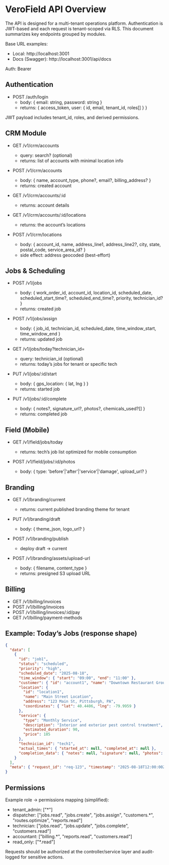# VeroField API Overview

The API is designed for a multi-tenant operations platform. Authentication is JWT-based and each request is tenant-scoped via RLS. This document summarizes key endpoints grouped by modules.

Base URL examples:
- Local: http://localhost:3001
- Docs (Swagger): http://localhost:3001/api/docs

Auth: Bearer <JWT>

## Authentication

- POST /auth/login
  - body: { email: string, password: string }
  - returns: { access_token, user: { id, email, tenant_id, roles[] } }

JWT payload includes tenant_id, roles, and derived permissions.

## CRM Module

- GET /v1/crm/accounts
  - query: search? (optional)
  - returns: list of accounts with minimal location info

- POST /v1/crm/accounts
  - body: { name, account_type, phone?, email?, billing_address? }
  - returns: created account

- GET /v1/crm/accounts/:id
  - returns: account details

- GET /v1/crm/accounts/:id/locations
  - returns: the account’s locations

- POST /v1/crm/locations
  - body: { account_id, name, address_line1, address_line2?, city, state, postal_code, service_area_id? }
  - side effect: address geocoded (best-effort)

## Jobs & Scheduling

- POST /v1/jobs
  - body: { work_order_id, account_id, location_id, scheduled_date, scheduled_start_time?, scheduled_end_time?, priority, technician_id? }
  - returns: created job

- POST /v1/jobs/assign
  - body: { job_id, technician_id, scheduled_date, time_window_start, time_window_end }
  - returns: updated job

- GET /v1/jobs/today?technician_id=
  - query: technician_id (optional)
  - returns: today’s jobs for tenant or specific tech

- PUT /v1/jobs/:id/start
  - body: { gps_location: { lat, lng } }
  - returns: started job

- PUT /v1/jobs/:id/complete
  - body: { notes?, signature_url?, photos?, chemicals_used?[] }
  - returns: completed job

## Field (Mobile)

- GET /v1/field/jobs/today
  - returns: tech’s job list optimized for mobile consumption

- POST /v1/field/jobs/:id/photos
  - body: { type: 'before'|'after'|'service'|'damage', upload_url? }

## Branding

- GET /v1/branding/current
  - returns: current published branding theme for tenant

- PUT /v1/branding/draft
  - body: { theme_json, logo_url? }

- POST /v1/branding/publish
  - deploy draft → current

- POST /v1/branding/assets/upload-url
  - body: { filename, content_type }
  - returns: presigned S3 upload URL

## Billing

- GET /v1/billing/invoices
- POST /v1/billing/invoices
- POST /v1/billing/invoices/:id/pay
- GET /v1/billing/payment-methods

## Example: Today’s Jobs (response shape)

```json
{
  "data": [
    {
      "id": "job1",
      "status": "scheduled",
      "priority": "high",
      "scheduled_date": "2025-08-18",
      "time_window": { "start": "09:00", "end": "11:00" },
      "customer": { "id": "account1", "name": "Downtown Restaurant Group", "type": "commercial" },
      "location": {
        "id": "location1",
        "name": "Main Street Location",
        "address": "123 Main St, Pittsburgh, PA",
        "coordinates": { "lat": 40.4406, "lng": -79.9959 }
      },
      "service": {
        "type": "Monthly Service",
        "description": "Interior and exterior pest control treatment",
        "estimated_duration": 90,
        "price": 185
      },
      "technician_id": "tech1",
      "actual_times": { "started_at": null, "completed_at": null },
      "completion_data": { "notes": null, "signature": null, "photos": [], "chemicals_used": [] }
    }
  ],
  "meta": { "request_id": "req-123", "timestamp": "2025-08-18T12:00:00Z" }
}
```

## Permissions

Example role → permissions mapping (simplified):
- tenant_admin: ["*"]
- dispatcher: ["jobs.read", "jobs.create", "jobs.assign", "customers.*", "routes.optimize", "reports.read"]
- technician: ["jobs.read", "jobs.update", "jobs.complete", "customers.read"]
- accountant: ["billing.*", "reports.read", "customers.read"]
- read_only: ["*.read"]

Requests should be authorized at the controller/service layer and audit-logged for sensitive actions.
